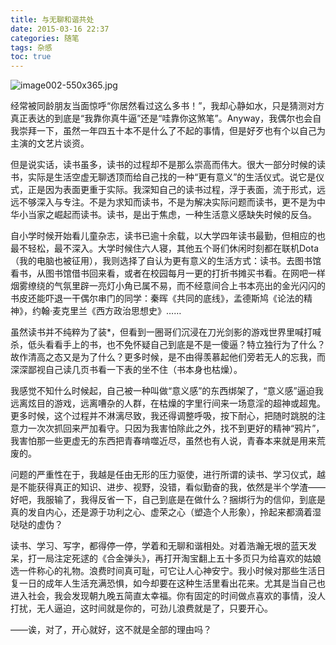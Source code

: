 ```yaml
---
title: 与无聊和谐共处
date: 2015-03-16 22:37
categories: 随笔
tags: 杂感
toc: true
---
```

![image002-550x365.jpg](http://upload-images.jianshu.io/upload_images/29336-03c0d82d7fa9f4d2.jpg)

经常被同龄朋友当面惊呼“你居然看过这么多书！”，我却心静如水，只是猜测对方真正表达的到底是“我靠你真牛逼”还是“哇靠你这煞笔”。Anyway，我偶尔也会自我崇拜一下，虽然一年四五十本不是什么了不起的事情，但是好歹也有个以自己为主演的文艺片谈资。

但是说实话，读书虽多，读书的过程却不是那么崇高而伟大。很大一部分时候的读书，实际是生活空虚无聊透顶而给自己找的一种“更有意义”的生活仪式。说它是仪式，正是因为表面更重于实际。我深知自己的读书过程，浮于表面，流于形式，远远不够深入与专注。不是为求知而读书，不是为解决实际问题而读书，更不是为中华小当家之崛起而读书。读书，是出于焦虑，一种生活意义感缺失时候的反刍。

自小学时候开始看儿童杂志，读书已逾十余载，以大学四年读书最勤，但相应的也最不轻松，最不深入。大学时候住六人寝，其他五个哥们休闲时刻都在联机Dota（我的电脑也被征用），我则选择了自认为更有意义的生活方式：读书。去图书馆看书，从图书馆借书回来看，或者在校园每月一更的打折书摊买书看。在网吧一样烟雾缭绕的气氛里辟一亮灯小角已属不易，而不经意间合上书本亮出的金光闪闪的书皮还能吓退一干偶尔串门的同学：秦晖《共同的底线》，孟德斯鸠《论法的精神》，约翰·麦克里兰《西方政治思想史》……

虽然读书并不纯粹为了装*，但看到一圈哥们沉浸在刀光剑影的游戏世界里喊打喊杀，低头看看手上的书，也不免怀疑自己到底是不是一傻逼？特立独行为了什么？故作清高之态又是为了什么？更多时候，是不由得羡慕起他们旁若无人的忘我，而深深鄙视自己读几页书看一下表的坐不住（书本身也枯燥）。

我感觉不知什么时候起，自己被一种叫做“意义感”的东西绑架了，“意义感”逼迫我远离炫目的游戏，远离嘈杂的人群，在枯燥的字里行间来一场意淫的超神或超鬼。更多时候，这个过程并不淋漓尽致，我还得调整呼吸，按下耐心，把随时跳脱的注意力一次次抓回来严加看守。只因为我害怕除此之外，找不到更好的精神“鸦片”，我害怕那一些更虚无的东西把青春啃噬近尽，虽然也有人说，青春本来就是用来荒废的。

问题的严重性在于，我越是任由无形的压力驱使，进行所谓的读书、学习仪式，越是不能获得真正的知识、进步、视野，没错，看似勤奋的我，依然是半个学渣——好吧，我服输了，我得反省一下，自己到底是在做什么？捆绑行为的信仰，到底是真的发自内心，还是源于功利之心、虚荣之心（塑造个人形象），拎起来都滴着湿哒哒的虚伪？

读书、学习、写字，都得停一停，学着和无聊和谐相处。对着浩瀚无垠的蓝天发呆，打一局注定死逑的《合金弹头》，再打开淘宝翻上五十多页只为给喜欢的姑娘选一件称心的礼物。浪费时间真可耻，可它让人心神安宁。我小时候对那些生活日复一日的成年人生活充满恐惧，如今却要在这种生活里看出花来。尤其是当自己也进入社会，我会发现朝九晚五简直太幸福。你有固定的时间做点喜欢的事情，没人打扰，无人逼迫，这时间就是你的，可劲儿浪费就是了，只要开心。

——诶，对了，开心就好，这不就是全部的理由吗？


